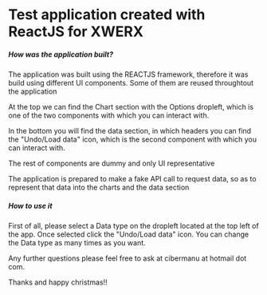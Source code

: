 # Test application created with ReactJS for XWERX

##### How was the application built?

The application was built using the REACTJS framework, therefore it was build using different UI components. Some of them are reused throughtout the application

At the top we can find the Chart section with the Options dropleft, which is one of the two components with which you can interact with.

In the bottom you will find the data section, in which headers you can find the "Undo/Load data" icon, which is the second component with which you can interact with.

The rest of components are dummy and only UI representative

The application is prepared to make a fake API call to request data, so as to represent that data into the charts and the data section

##### How to use it

First of all, please select a Data type on the dropleft located at the top left of the app. Once selected click the "Undo/Load data" icon. You can change the Data type as many times as you want.

Any further questions please feel free to ask at cibermanu at hotmail dot com.

Thanks and happy christmas!!
